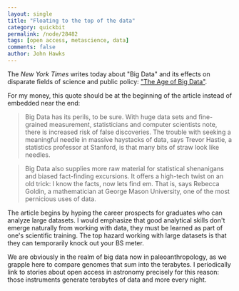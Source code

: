 ```yaml
---
layout: single 
title: "Floating to the top of the data" 
category: quickbit
permalink: /node/28482
tags: [open access, metascience, data] 
comments: false 
author: John Hawks 
---
```



The <em>New York Times</em> writes today about "Big Data" and its effects on disparate fields of science and public policy: <a href="http://www.nytimes.com/2012/02/12/sunday-review/big-datas-impact-in-the-world.html">"The Age of Big Data"</a>. 

For my money, this quote should be at the beginning of the article instead of embedded near the end: 

<blockquote>Big Data has its perils, to be sure. With huge data sets and fine-grained measurement, statisticians and computer scientists note, there is increased risk of false discoveries. The trouble with seeking a meaningful needle in massive haystacks of data, says Trevor Hastie, a statistics professor at Stanford, is that many bits of straw look like needles.</blockquote>

<blockquote>Big Data also supplies more raw material for statistical shenanigans and biased fact-finding excursions. It offers a high-tech twist on an old trick: I know the facts, now lets find em. That is, says Rebecca Goldin, a mathematician at George Mason University, one of the most pernicious uses of data.</blockquote>

The article begins by hyping the career prospects for graduates who can analyze large datasets. I would emphasize that good analytical skills don't emerge naturally from working with data, they must be learned as part of one's scientific training. The top hazard working with large datasets is that they can temporarily knock out your BS meter. 

We are obviously in the realm of big data now in paleoanthropology, as we grapple here to compare genomes that sum into the terabytes. I periodically link to stories about open access in astronomy precisely for this reason: those instruments generate terabytes of data and more every night. 



